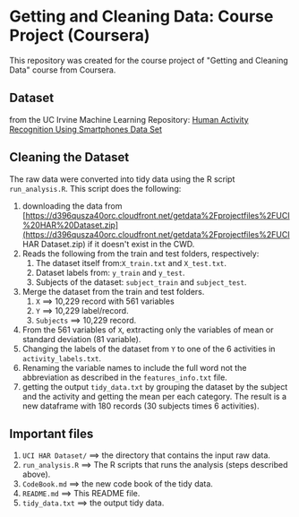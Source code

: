 # Getting and Cleaning Data: Course Project (Coursera)

This repository was created for the course project of "Getting and Cleaning Data" course from Coursera.

## Dataset

from the UC Irvine Machine Learning Repository: [Human Activity Recognition Using Smartphones Data Set](http://archive.ics.uci.edu/ml/datasets/Human+Activity+Recognition+Using+Smartphones)

## Cleaning the Dataset

The raw data were converted into tidy data using the R script `run_analysis.R`. This script does the following:

1. downloading the data from [https://d396qusza40orc.cloudfront.net/getdata%2Fprojectfiles%2FUCI%20HAR%20Dataset.zip](https://d396qusza40orc.cloudfront.net/getdata%2Fprojectfiles%2FUCI HAR Dataset.zip) if it doesn't exist in the CWD.
2. Reads the following from the train and test folders, respectively:
   1. The dataset itself from:`X_train.txt` and `X_test.txt`.
   2. Dataset labels from: `y_train` and `y_test`.
   3. Subjects of the dataset: `subject_train` and `subject_test`.
3. Merge the dataset from the train and test folders.
   1. `X` ==> 10,229 record with 561 variables
   2. `Y` ==> 10,229 label/record.
   3. `Subjects` ==> 10,229 record.
4. From the 561 variables of `X`, extracting only the variables of mean or standard deviation (81 variable).
5. Changing the labels of the dataset from `Y` to one of the 6 activities in `activity_labels.txt`.
6. Renaming the variable names to include the full word not the abbreviation as described in the `features_info.txt` file.
7. getting the output `tidy_data.txt` by grouping the dataset by the subject and the activity and getting the mean per each category. The result is a new dataframe with 180 records (30 subjects times 6 activities).

## Important files

1. `UCI HAR Dataset/` ==> the directory that contains the input raw data.
2. `run_analysis.R` ==> The R scripts that runs the analysis (steps described above).
3. `CodeBook.md` ==> the new code book of the tidy data.
4. `README.md` ==> This README file. 
5. `tidy_data.txt` ==> the output tidy data.